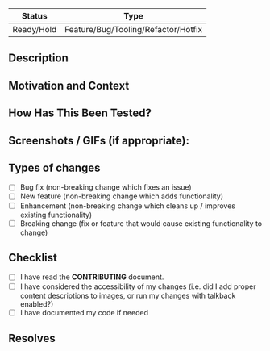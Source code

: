 <!--- Provide a general summary of your changes in the Title above -->
<!--- If there is no changelog entry, label this PR as trivial to bypass the Danger warning -->

| Status  | Type  |
| :---: | :---: |
| Ready/Hold | Feature/Bug/Tooling/Refactor/Hotfix |

## Description

<!--- Describe your changes in detail -->

## Motivation and Context

<!--- Why is this change required? What problem does it solve? -->
<!--- If it fixes an open issue, please link to the issue here. -->

## How Has This Been Tested?

<!--- Please describe in detail how you tested your changes. -->
<!--- Include details of your testing environment, and the tests you ran to -->
<!--- see how your change affects other areas of the code, etc. -->

## Screenshots / GIFs (if appropriate):
<!--- Bonus points for GIFS --->

## Types of changes

<!--- What types of changes does your code introduce? Put an `x` in all the boxes that apply: -->

- [ ] Bug fix (non-breaking change which fixes an issue)
- [ ] New feature (non-breaking change which adds functionality)
- [ ] Enhancement (non-breaking change which cleans up / improves existing functionality)
- [ ] Breaking change (fix or feature that would cause existing functionality to change)

## Checklist

<!--- Go over all the following points, and put an `x` in all the boxes that apply. -->
<!--- If you're unsure about any of these, don't hesitate to ask. We're here to help! -->

- [ ] I have read the **CONTRIBUTING** document.
- [ ] I have considered the accessibility of my changes (i.e. did I add proper content descriptions to images, or run my changes with talkback enabled?)
- [ ] I have documented my code if needed

## Resolves

<!-- List the issues that will be closed by this PR in the following format -->
<!-- resolves AN-123 -->
<!-- This will ensure that they are automatically closed once the PR is merged -->
